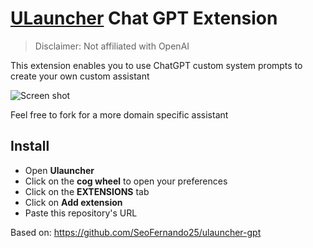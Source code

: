 # [ULauncher](https://ulauncher.io/) Chat GPT Extension

> Disclaimer: Not affiliated with OpenAI

This extension enables you to use ChatGPT custom system prompts to create your own custom assistant

![Screen shot](images/screenshot.png)

Feel free to fork for a more domain specific assistant

## Install

- Open **Ulauncher**
- Click on the **cog wheel** to open your preferences
- Click on the **EXTENSIONS** tab
- Click on **Add extension**
- Paste this repository's URL


Based on: https://github.com/SeoFernando25/ulauncher-gpt